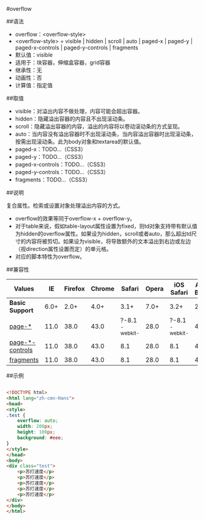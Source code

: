 #overflow

##语法

- overflow：&lt;overflow-style&gt;
- &lt;overflow-style&gt; = visible | hidden | scroll | auto | paged-x<i class='fa fa-css3'></i> | paged-y<i class='fa fa-css3'></i> | paged-x-controls<i class='fa fa-css3'></i> | paged-y-controls<i class='fa fa-css3'></i> | fragments<i class='fa fa-css3'></i>
- 默认值：visible
- 适用于：块容器，伸缩盒容器，grid容器
- 继承性：无
- 动画性：否
- 计算值：指定值


##取值

- visible：对溢出内容不做处理，内容可能会超出容器。
- hidden：隐藏溢出容器的内容且不出现滚动条。
- scroll：隐藏溢出容器的内容，溢出的内容将以卷动滚动条的方式呈现。
- auto：当内容没有溢出容器时不出现滚动条，当内容溢出容器时出现滚动条，按需出现滚动条。此为body对象和textarea的默认值。
- paged-x：TODO...（CSS3）
- paged-y：TODO...（CSS3）
- paged-x-controls：TODO...（CSS3）
- paged-y-controls：TODO...（CSS3）
- fragments：TODO...（CSS3）


##说明

复合属性。检索或设置对象处理溢出内容的方式。

- overflow的效果等同于overflow-x + overflow-y。
- 对于table来说，假如table-layout属性设置为fixed，则td对象支持带有默认值为hidden的overflow属性。如果设为hidden，scroll或者auto，那么超出td尺寸的内容将被剪切。如果设为visible，将导致额外的文本溢出到右边或左边（视direction属性设置而定）的单元格。
- 对应的脚本特性为overflow。


##兼容性


<table class="compatible">
<thead>
	<tr>
		<th>Values</th>
		<th>IE</th>
		<th>Firefox</th>
		<th>Chrome</th>
		<th>Safari</th>
		<th>Opera</th>
		<th>iOS Safari</th>
		<th>Android Browser</th>
		<th>Android Chrome</th>
	</tr>
</thead>
<tbody>
	<tr>
		<td><strong>Basic Support</strong></td>
		<td class="support">6.0+</td>
		<td class="support">2.0+</td>
		<td class="support">4.0+</td>
		<td class="support">3.1+</td>
		<td class="support">7.0+</td>
		<td class="support">3.2+</td>
		<td class="support">2.1+</td>
		<td class="support">18.0+</td>
	</tr>
	<tr>
		<td><ins class="g-color-css3-new">page-*</ins></td>
		<td class="unsupport">11.0</td>
		<td class="unsupport">38.0</td>
		<td class="unsupport">43.0</td>
		<td class="support">?-8.1<br><sup class="fix">-webkit-</sup></td>
		<td class="unsupport">28.0</td>
		<td class="support">?-8.1<br><sup class="fix">-webkit-</sup></td>
		<td class="unsupport">4.4.4</td>
		<td class="unsupport">40.0</td>
	</tr>
	<tr>
		<td><ins class="g-color-css3-new">page-*-controls</ins></td>
		<td class="unsupport">11.0</td>
		<td class="unsupport">38.0</td>
		<td class="unsupport">43.0</td>
		<td class="unsupport">8.1</td>
		<td class="unsupport">28.0</td>
		<td class="unsupport">8.1</td>
		<td class="unsupport">4.4.4</td>
		<td class="unsupport">40.0</td>
	</tr>
	<tr>
		<td><ins class="g-color-css3-new">fragments</ins></td>
		<td class="unsupport">11.0</td>
		<td class="unsupport">38.0</td>
		<td class="unsupport">43.0</td>
		<td class="unsupport">8.1</td>
		<td class="unsupport">28.0</td>
		<td class="unsupport">8.1</td>
		<td class="unsupport">4.4.4</td>
		<td class="unsupport">40.0</td>
	</tr>
</tbody>
</table>




##示例

```html

<!DOCTYPE html>
<html lang="zh-cmn-Hans">
<head>
<style>
.test {
	overflow: auto;
	width: 200px;
	height: 100px;
	background: #eee;
}
</style>
</head>
<body>
<div class="test">
	<p>苏打速度</p>
	<p>苏打速度</p>
	<p>苏打速度</p>
	<p>苏打速度</p>
	<p>苏打速度</p>
</div>
</body>
</html>

```
